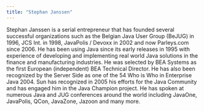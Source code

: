 ```yaml
---
title: "Stephan Janssen"
---
```


Stephan Janssen is a serial entrepreneur that has founded several
successful organizations such as the Belgian Java User Group (BeJUG) in
1996, JCS Int. in 1998, JavaPolis / Devoxx in 2002 and now Parleys.com
since 2006. He has been using Java since its early releases in 1995 with
experience of developing and implementing real world Java solutions in
the finance and manufacturing industries. He was selected by BEA Systems
as the first European (independent) BEA Technical Director. He has also
been recognized by the Server Side as one of the 54 Who is Who in
Enterprise Java 2004. Sun has recognized in 2005 his efforts for the
Java Community and has engaged him in the Java Champion project. He has
spoken at numerous Java and JUG conferences around the world including
JavaOne, JavaPolis, QCon, JavaZone, Jazoon and many more.  
